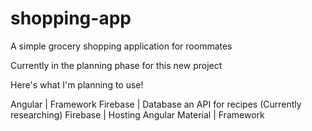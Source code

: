 # shopping-app
A simple grocery shopping application for roommates

Currently in the planning phase for this new project

Here's what I'm planning to use!

Angular | Framework
Firebase | Database
an API for recipes (Currently researching)
Firebase |  Hosting
Angular Material | Framework
